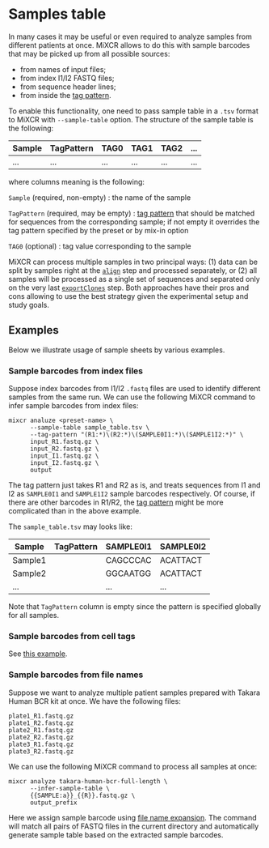 # Samples table

In many cases it may be useful or even required to analyze samples from different patients at once. MiXCR allows to do this with sample barcodes that may be picked up from all possible sources:

- from names of input files;
- from index I1/I2 FASTQ files;
- from sequence header lines;
- from inside the [tag pattern](ref-tag-pattern.md).

To enable this functionality, one need to pass sample table in a `.tsv` format to MiXCR with `--sample-table` option. The structure of the sample table is the following:

| Sample | TagPattern | TAG0 | TAG1 | TAG2 | ... |
|--------|------------|------|------|------|-----|
| ...    | ...        | ...  | ...  | ...  | ... |

where columns meaning is the following:

`Sample` (required, non-empty)
: the name of the sample

`TagPattern` (required, may be empty)
: [tag pattern](ref-tag-pattern.md) that should be matched for sequences from the corresponding sample; if not empty it overrides the tag pattern specified by the preset or by mix-in option  

`TAG0` (optional)
: tag value corresponding to the sample  

MiXCR can process multiple samples in two principal ways: (1) data can be split by samples right at the [`align`](mixcr-align.md) step and processed separately, or (2) all samples will be processed as a single set of sequences and separated only on the very last [`exportClones`](mixcr-export.md) step. Both approaches have their pros and cons allowing to use the best strategy given the experimental setup and study goals.


## Examples

Below we illustrate usage of sample sheets by various examples.

### Sample barcodes from index files

Suppose index barcodes from I1/I2 `.fastq` files are used to identify different samples from the same run. We can use the following MiXCR command to infer sample barcodes from index files:
```shell
mixcr analuze <preset-name> \
      --sample-table sample_table.tsv \
      --tag-pattern "(R1:*)\(R2:*)\(SAMPLE0I1:*)\(SAMPLE1I2:*)" \
      input_R1.fastq.gz \
      input_R2.fastq.gz \
      input_I1.fastq.gz \
      input_I2.fastq.gz \
      output
```

The tag pattern just takes R1 and R2 as is, and treats sequences from I1 and I2 as `SAMPLE0I1` and `SAMPLE1I2` sample barcodes respectively. Of course, if there are other barcodes in R1/R2, the [tag pattern](ref-tag-pattern.md) might be more complicated than in the above example. 

The `sample_table.tsv` may looks like:

| Sample  | TagPattern | SAMPLE0I1 | SAMPLE0I2 |
|---------|------------|-----------|-----------|
| Sample1 |            | CAGCCCAC  | ACATTACT  |
| Sample2 |            | GGCAATGG  | ACATTACT  |
| ...     |            | ...       | ...       |

Note that `TagPattern` column is empty since the pattern is specified globally for all samples.

### Sample barcodes from cell tags

See [this example](ref-input-file-name-expansion.md#microplates--multiple-patient-samples-multiple-plates).

### Sample barcodes from file names

Suppose we want to analyze multiple patient samples prepared with Takara Human BCR kit at once. We have the following files:
```shell
plate1_R1.fastq.gz
plate1_R2.fastq.gz
plate2_R1.fastq.gz
plate2_R2.fastq.gz
plate3_R1.fastq.gz
plate3_R2.fastq.gz
```

We can use the following MiXCR command to process all samples at once:
```shell
mixcr analyze takara-human-bcr-full-length \
      --infer-sample-table \
      {{SAMPLE:a}}_{{R}}.fastq.gz \
      output_prefix
```
Here we assign sample barcode using [file name expansion](ref-input-file-name-expansion.md). The command will match all pairs of FASTQ files in the current directory and automatically generate sample table based on the extracted sample barcodes.